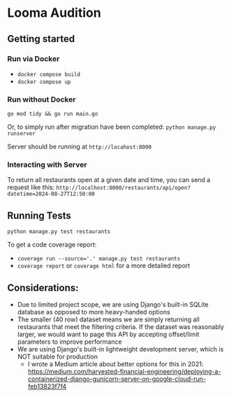 # Looma Audition

## Getting started

### Run via Docker
* `docker compose build`
* `docker compose up`

### Run without Docker
`go mod tidy && go run main.go`

Or, to simply run after migration have been completed: `python manage.py runserver`

Server should be running at `http://locahost:8000`

### Interacting with Server

To return all restaurants open at a given date and time, you can send a request like this:
`http://localhost:8000/restaurants/api/open?datetime=2024-08-27T12:50:00`

## Running Tests
`python manage.py test restaurants`

To get a code coverage report:
* `coverage run --source='.' manage.py test restaurants`
* `coverage report` or `coverage html` for a more detailed report

## Considerations:
* Due to limited project scope, we are using Django's built-in SQLite database as opposed to more heavy-handed options
* The smaller (40 row) dataset means we are simply returning all restaurants that meet the filtering criteria. If the dataset was reasonably larger, we would want to page this API by accepting offset/limit parameters to improve performance
* We are using Django's built-in lightweight development server, which is NOT suitable for production
    * I wrote a Medium article about better options for this in 2021: https://medium.com/harvested-financial-engineering/deploying-a-containerized-django-gunicorn-server-on-google-cloud-run-feb13823f7f4